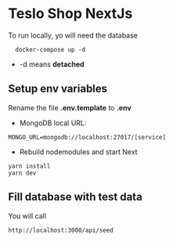 # Teslo Shop NextJs

To run locally, yo will need the database

```
  docker-compose up -d
```

* -d means __detached__


## Setup env variables
Rename the file __.env.template__ to __.env__

* MongoDB local URL:
```
MONGO_URL=mongodb://localhost:27017/[service]
```

* Rebuild nodemodules and start Next
```
yarn install
yarn dev
```

## Fill database with test data
You will call
```
http://localhost:3000/api/seed
```
